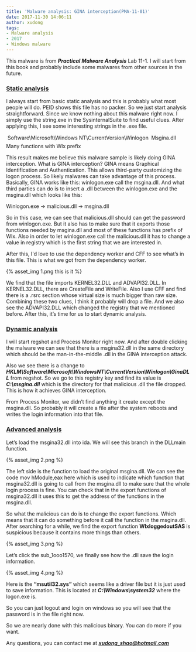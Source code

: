 ```yaml
---
title: 'Malware analysis: GINA interception(PMA-11-01)'
date: 2017-11-30 14:06:11
author: xudong
tags: 
- Malware analysis
- 2017
- Windows malware
---
```


This malware is from <b><i>Practical Malware Analysis</i></b> Lab 11-1. I will start from this book and probably include some malwares from other sources in the future.

<h3><b><u>Static analysis</u></b></h3>
I always start from basic static analysis and this is probably what most people will do. PEID shows this file has no packer. So we just start analysis straightforward. Since we know nothing about this malware right now. I simply use the string.exe in the SysinternalSuite to find useful clues. After applying this, I see some interesting strings in the .exe file.

&#149; Software\Microsoft\Windows NT\CurrentVersion\Winlogon
&#149;	Msgina.dll
&#149;	Many functions with Wlx prefix

This result makes me believe this malware sample is likely doing GINA interception. What is GINA interception? GINA means Graphical Identification and Authentication. This allows third-party customizing the logon process. So likely malwares can take advantage of this process. Basically, GINA works like this: winlogon.exe call the msgina.dll. And what third parties can do is to insert a .dll between the winlogon.exe and the msgina.dll which looks like this:

Winlogon.exe &#8594; malicious.dll &#8594; msgina.dll

So in this case, we can see that malicious.dll should can get the password from winlogon.exe. But it also has to make sure that it exports those functions needed by msgina.dll and most of these functions has prefix of Wlx. Also in order to let winlogon.exe call the malicious.dll it has to change a value in registry which is the first string that we are interested in.

After this, I'd love to use the dependency worker and CFF to see what’s in this file. This is what we got from the dependency worker.


{% asset_img 1.png this is it %}

We find that the file imports KERNEL32.DLL and ADVAPI32.DLL. In KERNEL32.DLL, there are CreateFile and WriteFile. Also I use CFF and find there is a .rsrc section whose virtual size is much bigger than raw size. Combining these two clues, I think it probably will drop a file. And we also see the ADVAPI32.DLL which changed the registry that we mentioned before. After this, it’s time for us to start dynamic analysis.

<h3><b><u>Dynamic analysis</u></b></h3>
I will start regshot and Process Monitor right now. And after double clicking the malware we can see that there is a msgina32.dll in the same directory which should be the man-in-the-middle .dll in the GINA interception attack.

Also we see there is a change to 
<b><i>HKLM\Software\Microsoft\WindowsNT\CurrentVersion\Winlogon\GinaDLL</i></b> 
from regshot. So we go to this registry key and find its value is <b><i>C:\msgina.dll</i></b> which is the directory for that malicious .dll the file dropped. This is how it achieves GINA interception.

From Process Monitor, we didn’t find anything it create except the msgina.dll. So probably it will create a file after the system reboots and writes the login information into that file.

<h3><b><u>Advanced analysis</u></b></h3>
Let’s load the msgina32.dll into ida. We will see this branch in the DLLmain function.

{% asset_img 2.png %}

The left side is the function to load the original msgina.dll. We can see the code mov hModule,eax here which is used to indicate which function that msgina32.dll is going to call from the msgina.dll to make sure that the whole login process is fine. You can check that in the export functions of msgina32.dll it uses this to get the address of the functions in the msgina.dll.

So what the malicious can do is to change the export functions. Which means that it can do something before it call the function in the msgina.dll. After searching for a while, we find the export function <b>WlxloggedoutSAS</b> is suspicious because it contains more things than others.

{% asset_img 3.png %}

Let’s click the sub_1ooo1570, we finally see how the .dll save the login information.

{% asset_img 4.png %}

Here is the <b>“msutil32.sys”</b> which seems like a driver file but it is just used to save information. This is located at <b><i>C:\Windows\system32</i></b> where the logon.exe is. 

So you can just logout and login on windows so you will see that the password is in the file right now.

So we are nearly done with this malicious binary. You can do more if you want. 

Any questions, you can contact me at 
<b><i>xudong_shao@hotmail.com</i></b>